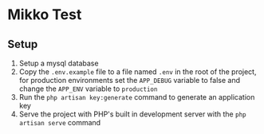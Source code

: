 # Mikko Test
## Setup
1. Setup a mysql database
1. Copy the `.env.example` file to a file named `.env` in the root of the project,
for production environments set the `APP_DEBUG` variable to false and change the
`APP_ENV` variable to `production`
1. Run the `php artisan key:generate` command to generate an application key
1. Serve the project with PHP's built in development server with the 
`php artisan serve` command
